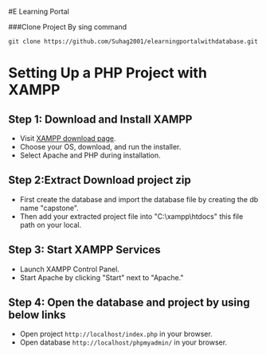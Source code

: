 #E Learning Portal 


###Clone Project By sing command

```
git clone https://github.com/Suhag2001/elearningportalwithdatabase.git
```

# Setting Up a PHP Project with XAMPP

## Step 1: Download and Install XAMPP

- Visit [XAMPP download page](https://www.apachefriends.org/index.html).
- Choose your OS, download, and run the installer.
- Select Apache and PHP during installation.

## Step 2:Extract Download project zip

- First create the database and import the database file by creating the db name "capstone".
- Then add your extracted project file into "C:\xampp\htdocs" this file path on your local.

## Step 3: Start XAMPP Services

- Launch XAMPP Control Panel.
- Start Apache by clicking "Start" next to "Apache."

## Step 4: Open the database and project by using below links

- Open project `http://localhost/index.php` in your browser.
- Open database `http://localhost/phpmyadmin/` in your browser.
